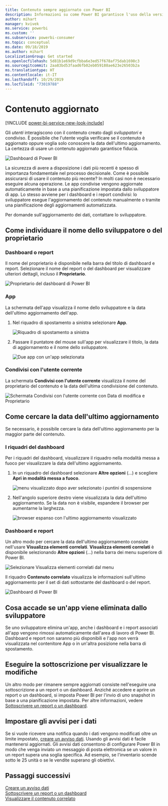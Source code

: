 ```yaml
---
title: Contenuto sempre aggiornato con Power BI
description: Informazioni su come Power BI garantisce l'uso della versione più recente di dati, report, dashboard e app.
author: mihart
manager: kvivek
ms.service: powerbi
ms.custom: ''
ms.subservice: powerbi-consumer
ms.topic: conceptual
ms.date: 09/18/2019
ms.author: mihart
LocalizationGroup: Get started
ms.openlocfilehash: 5d81b1e69d9cfbba6e3ed57f678af75dab1698c3
ms.sourcegitcommit: 2aa83bd53faad6fb02eb059188ae623e26503b2a
ms.translationtype: HT
ms.contentlocale: it-IT
ms.lasthandoff: 10/29/2019
ms.locfileid: "73019788"
---
```

# <a name="your-content-is-up-to-date"></a>Contenuto aggiornato

[!INCLUDE [power-bi-service-new-look-include](../includes/power-bi-service-new-look-include.md)]

Gli *utenti* interagiscono con il contenuto creato dagli *sviluppatori* e condiviso. È possibile che l'utente voglia verificare se il contenuto è aggiornato oppure voglia solo conoscere la data dell'ultimo aggiornamento. La certezza di usare un contenuto aggiornato garantisce fiducia.  
 
![Dashboard di Power BI](media/end-user-fresh/power-bi-dashboards.png)


La sicurezza di avere a disposizione i dati più recenti è spesso di importanza fondamentale nel processo decisionale. Come è possibile assicurarsi di usare il contenuto più recente? In molti casi non è necessario eseguire alcuna operazione. Le app condivise vengono aggiornate automaticamente in base a una pianificazione impostata dallo sviluppatore di app. Lo stesso avviene per i dashboard e i report condivisi: lo sviluppatore esegue l'aggiornamento del contenuto manualmente o tramite una pianificazione degli aggiornamenti automatizzata.  

Per domande sull'aggiornamento dei dati, contattare lo sviluppatore.

## <a name="how-to-locate-the-name-of-the-designer-or-owner"></a>Come individuare il nome dello sviluppatore o del proprietario

### <a name="dashboard-or-report"></a>Dashboard o report

Il nome del proprietario è disponibile nella barra del titolo di dashboard e report. Selezionare il nome del report o del dashboard per visualizzare ulteriori dettagli, incluso il **Proprietario**.

![Proprietario del dashboard di Power BI](media/end-user-fresh/power-bi-owner.png)


### <a name="apps"></a>App

La schermata dell'app visualizza il nome dello sviluppatore e la data dell'ultimo aggiornamento dell'app.  

1. Nel riquadro di spostamento a sinistra selezionare **App**.

    ![Riquadro di spostamento a sinistra](media/end-user-fresh/power-bi-nav-app.png)



2. Passare il puntatore del mouse sull'app per visualizzare il titolo, la data di aggiornamento e il nome dello sviluppatore. 

    ![Due app con un'app selezionata](media/end-user-fresh/power-bi-app.png)


### <a name="shared-with-me"></a>Condivisi con l'utente corrente
La schermata **Condivisi con l'utente corrente** visualizza il nome del proprietario del contenuto e la data dell'ultima condivisione del contenuto.

![Schermata Condivisi con l'utente corrente con Data di modifica e Proprietario](media/end-user-fresh/power-bi-share.png) 


## <a name="how-to-look-up-the-last-refresh-date"></a>Come cercare la data dell'ultimo aggiornamento
Se necessario, è possibile cercare la data dell'ultimo aggiornamento per la maggior parte del contenuto. 

### <a name="dashboard-tiles"></a>I riquadri del dashboard
Per i riquadri del dashboard, visualizzare il riquadro nella modalità messa a fuoco per visualizzare la data dell'ultimo aggiornamento.

1. In un riquadro del dashboard selezionare **Altre opzioni** (...) e scegliere **Apri in modalità messa a fuoco**.

    ![menu visualizzato dopo aver selezionato i puntini di sospensione](media/end-user-fresh/power-bi-focus-mode.png)

2. Nell'angolo superiore destro viene visualizzata la data dell'ultimo aggiornamento. Se la data non è visibile, espandere il browser per aumentarne la larghezza. 

    ![browser espanso con l'ultimo aggiornamento visualizzato](media/end-user-fresh/power-bi-last-refresh2.png)

### <a name="dashboards-and-reports"></a>Dashboard e report
Un altro modo per cercare la data dell'ultimo aggiornamento consiste nell'usare **Visualizza elementi correlati**.  **Visualizza elementi correlati** è disponibile selezionando **Altre opzioni** (...) nella barra dei menu superiore di Power BI.

![Selezionare Visualizza elementi correlati dal menu](media/end-user-fresh/power-bi-view-related-dropdown.png)

Il riquadro **Contenuto correlato** visualizza le informazioni sull'ultimo aggiornamento per il set di dati sottostante del dashboard o del report.

![Dashboard di Power BI](media/end-user-fresh/power-bi-refresh.png)

## <a name="what-happens-if-an-app-is-deleted-by-the-designer"></a>Cosa accade se un'app viene eliminata dallo sviluppatore

Se uno sviluppatore elimina un'app, anche i dashboard e i report associati all'app vengono rimossi automaticamente dall'area di lavoro di Power BI. Dashboard e report non saranno più disponibili e l'app non verrà visualizzata nel contenitore App o in un'altra posizione nella barra di spostamento.


## <a name="subscribe-to-see-changes"></a>Eseguire la sottoscrizione per visualizzare le modifiche
Un altro modo per rimanere sempre aggiornati consiste nell'eseguire una sottoscrizione a un report o un dashboard. Anziché accedere e aprire un report o un dashboard, si imposta Power BI per l'invio di uno snapshot in base a una pianificazione impostata.  Per altre informazioni, vedere [Sottoscrivere un report o un dashboard](end-user-subscribe.md).

## <a name="set-data-alerts"></a>Impostare gli avvisi per i dati
Se si vuole ricevere una notifica quando i dati vengono modificati oltre un limite impostato, [creare un avviso dati](end-user-alerts.md).  Usando gli avvisi dati è facile mantenersi aggiornati. Gli avvisi dati consentono di configurare Power BI in modo che venga inviato un messaggio di posta elettronica se un valore in un report supera una soglia specifica.  Ad esempio, se l'inventario scende sotto le 25 unità o se le vendite superano gli obiettivi.  

## <a name="next-steps"></a>Passaggi successivi
[Creare un avviso dati](end-user-alerts.md)    
[Sottoscrivere un report o un dashboard](end-user-subscribe.md)    
[Visualizzare il contenuto correlato](end-user-related.md)    
